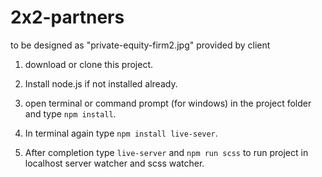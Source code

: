 # 2x2-partners
to be designed as "private-equity-firm2.jpg" provided by client
1. download or clone this project.

2. Install node.js if not installed already.

3. open terminal or command prompt (for windows) in the project folder and type `npm install`.

4. In terminal again type `npm install live-sever`.

5. After completion type `live-server` and `npm run scss` to run project in localhost server watcher and scss watcher.

